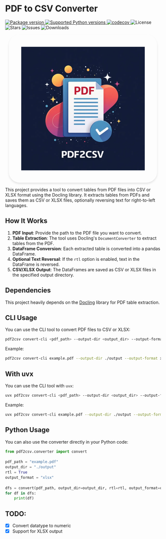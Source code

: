 # PDF to CSV Converter
<p>
<a href="https://pypi.org/project/pdf2csv" target="_blank">
    <img src="https://img.shields.io/pypi/v/pdf2csv?color=%2334D058&label=pypi%20package" alt="Package version">
</a>
<a href="https://pypi.org/project/pdf2csv" target="_blank">
    <img src="https://img.shields.io/pypi/pyversions/pdf2csv.svg?color=%2334D058" alt="Supported Python versions">
</a>
<a href="https://codecov.io/gh/ghodsizadeh/pdf2csv" target="_blank">
    <img src="https://codecov.io/gh/ghodsizadeh/pdf2csv/branch/main/graph/badge.svg" alt="codecov">
</a>
<a>
    <img src="https://img.shields.io/github/license/ghodsizadeh/pdf2csv" alt="License">
</a>
    <img src="https://img.shields.io/github/stars/ghodsizadeh/pdf2csv" alt="Stars">
    <img src="https://img.shields.io/github/issues/ghodsizadeh/pdf2csv" alt="Issues">
    <!-- downloads -->
    <img src="https://img.shields.io/pypi/dm/pdf2csv" alt="Downloads">


</p>

<img src='./docs/logo.webp' style="display: block; margin: auto; width: 400px; height: auto; box-shadow: 0px 4px 6px rgba(0, 0, 0, 0.1); border-radius: 35px;
padding:40px">


 This project provides a tool to convert tables from PDF files into CSV or XLSX format using the Docling library. It extracts tables from PDFs and saves them as CSV or XLSX files, optionally reversing text for right-to-left languages.

## How It Works

1. **PDF Input**: Provide the path to the PDF file you want to convert.
2. **Table Extraction**: The tool uses Docling's `DocumentConverter` to extract tables from the PDF.
3. **DataFrame Conversion**: Each extracted table is converted into a pandas DataFrame.
4. **Optional Text Reversal**: If the `rtl` option is enabled, text in the DataFrame is reversed.
5. **CSV/XLSX Output**: The DataFrames are saved as CSV or XLSX files in the specified output directory.

## Dependencies

This project heavily depends on the [Docling](https://github.com/docling/docling) library for PDF table extraction.

## CLI Usage

You can use the CLI tool to convert PDF files to CSV or XLSX:

```sh
pdf2csv convert-cli <pdf_path> --output-dir <output_dir> --output-format <csv|xlsx> --rtl --verbose
```

Example:

```sh
pdf2csv convert-cli example.pdf --output-dir ./output --output-format xlsx --rtl --verbose
```

## With uvx

You can use the CLI tool with `uvx`:

```sh
uvx pdf2csv convert-cli <pdf_path> --output-dir <output_dir> --output-format <csv|xlsx> --rtl --verbose
```

Example:

```sh
uvx pdf2csv convert-cli example.pdf --output-dir ./output --output-format xlsx --rtl --verbose
```

## Python Usage

You can also use the converter directly in your Python code:

```python
from pdf2csv.converter import convert

pdf_path = "example.pdf"
output_dir = "./output"
rtl = True
output_format = "xlsx"

dfs = convert(pdf_path, output_dir=output_dir, rtl=rtl, output_format=output_format)
for df in dfs:
    print(df)
```

## TODO:
- [x] Convert datatype to numeric
- [x] Support for XLSX output
